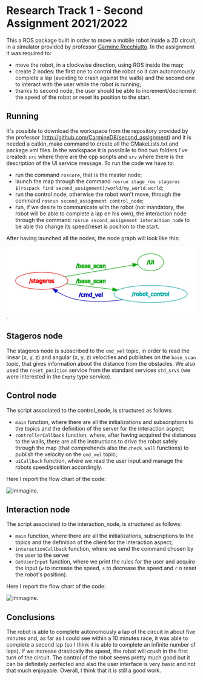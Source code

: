 # Research Track 1 - Second Assignment 2021/2022

This a ROS package built in order to move a mobile robot inside a 2D circuit, in a simulator provided by professor [Carmine Recchiutto](http://github.com/CarmineD8).
In the assignment it was required to:
* move the robot, in a clockwise direction, using ROS inside the map;
* create 2 nodes: the first one to control the robot so it can autonomously complete a lap (avoiding to crash against the walls) and the second one to interact with the user while the robot is running;
* thanks to second node, the user should be able to increment/decrement the speed of the robot or reset its position to the start.


## Running

It's possible to download the workspace from the repository provided by the professor (http://github.com/CarmineD8/second_assignment) and it is needed a catkin_make command to create all the CMakeLists.txt and package.xml files. In the workspace it is possibile to find two folders I've created: `src` where there are the cpp scripts and `srv` where there is the description of the UI service message. To run the code we have to:
* run the command `roscore`, that is the master node;
* launch the map through the command `rosrun stage_ros stageros $(rospack find second_assignment)/world/my_world.world`; 
* run the control node, otherwise the robot won't move, through the command `rosrun second_assignment control_node`;
* run, if we desire to communicate with the robot (not mandatory, the robot will be able to complete a lap on his own), the interaction node through the command `rosrun second_assignment interaction_node` to be able tho change its speed/reset is position to the start.

After having launched all the nodes, the node graph will look like this: 

![immagine](MicrosoftTeams-image.jpeg).

## Stageros node

The stageros node is subscribed to the `cmd_vel` topic, in order to read the linear (x, y, z) and angular (x, y, z) velocities and publishes on the `base_scan` topic, that gives information about the distance from the obstacles. We also used the `reset_position` service from the standard services `std_srvs` (we were interested in the `Empty` type service).

## Control node

The script associated to the control_node, is structured as follows:
* `main` function, where there are all the initializations and subscriptions to the topics and the definition of the server for the interaction aspect;
* `controllerCallback` function, where, after having acquired the distances to the walls, there are all the instructions to drive the robot safely through the map (that comprehends also the `check_wall` functions) to publish the velocity on the `cmd_vel` topic;
* `uiCallback` function, where we read the user input and manage the robots speed/position accordingly.

Here I report the flow chart of the code:

![immagine](control_flawchart.jpg).

## Interaction node

The script associated to the interaction_node, is structured as follows:
* `main` function, where there are all the initializations, subscriptions to the topics and the definition of the client for the interaction aspect;
* `interactionCallback` function, where we send the command chosen by the user to the server
* `GetUserInput` function, where we print the rules for the user and acquire the input (`w` to increase the speed, `s` to decrease the speed and `r` o reset the robot's position).

Here I report the flow chart of the code:

![immagine](interaction_flowchart.jpg).

## Conclusions

The robot is able to complete autonomously a lap of the circuit in about five minutes and, as far as I could see within a 10 minutes race, it was able to complete a second lap (so I think it is able to complete an infinite number of laps). If we increase drastically the speed, the robot will crush in the first turn of the circuit. The control of the robot seems pretty much good but it can be definitely perfected and also the user interface is very basic and not that much enjoyable. Overall, I think that it is still a good work. 